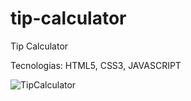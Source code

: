 # tip-calculator

Tip Calculator

Tecnologias: HTML5, CSS3, JAVASCRIPT


![TipCalculator](https://user-images.githubusercontent.com/76456239/130002426-f85060c4-152b-4ecf-98ee-0e9c65f2611e.png)

